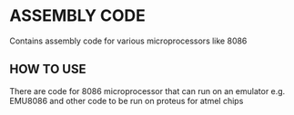 # ASSEMBLY CODE
Contains assembly code for various microprocessors like 8086
## HOW TO USE
There are code for 8086 microprocessor that can run on an emulator e.g. EMU8086 and other code to be run on proteus for atmel chips
